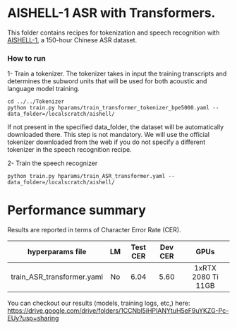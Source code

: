 # AISHELL-1 ASR with Transformers.
This folder contains recipes for tokenization and speech recognition with [AISHELL-1](https://www.openslr.org/33/), a 150-hour Chinese ASR dataset.

### How to run
1- Train a tokenizer. The tokenizer takes in input the training transcripts and determines the subword units that will be used for both acoustic and language model training.

```
cd ../../Tokenizer
python train.py hparams/train_transformer_tokenizer_bpe5000.yaml --data_folder=/localscratch/aishell/
```
If not present in the specified data_folder, the dataset will be automatically downloaded there.
This step is not mandatory. We will use the official tokenizer downloaded from the web if you do not
specify a different tokenizer in the speech recognition recipe.

2- Train the speech recognizer
```
python train.py hparams/train_ASR_transformer.yaml --data_folder=/localscratch/aishell/
```

# Performance summary
Results are reported in terms of Character Error Rate (CER).

| hyperparams file | LM | Test CER | Dev CER | GPUs |
|:--------------------------:|:-----:| :-----:| :-----:| :-----: |
| train_ASR_transformer.yaml | No | 6.04 | 5.60 | 1xRTX 2080 Ti 11GB |

You can checkout our results (models, training logs, etc,) here:
https://drive.google.com/drive/folders/1CCNbl5iHPIANYtuH5eF9uYKZG-Pc-EUy?usp=sharing



